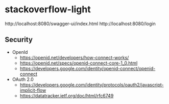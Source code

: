 # stackoverflow-light

http://localhost:8080/swagger-ui/index.html
http://localhost:8080/login

## Security

* OpenId
    * https://openid.net/developers/how-connect-works/
    * https://openid.net/specs/openid-connect-core-1_0.html
    * https://developers.google.com/identity/openid-connect/openid-connect
* OAuth 2.0
    * https://developers.google.com/identity/protocols/oauth2/javascript-implicit-flow
    * https://datatracker.ietf.org/doc/html/rfc6749
